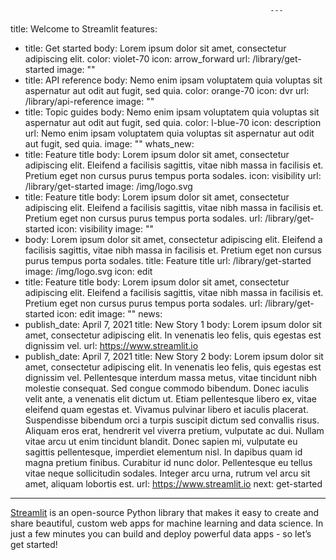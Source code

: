                                                               ---
title: Welcome to Streamlit
features:
- title: Get started
  body: Lorem ipsum dolor sit amet, consectetur adipiscing elit.
  color: violet-70
  icon: arrow_forward
  url: /library/get-started
  image: ""
- title: API reference
  body: Nemo enim ipsam voluptatem quia voluptas sit aspernatur aut odit aut
  fugit, sed quia.
  color: orange-70
  icon: dvr
  url: /library/api-reference
  image: ""
- title: Topic guides
  body: Nemo enim ipsam voluptatem quia voluptas sit aspernatur aut odit aut
  fugit, sed quia.
  color: l-blue-70
  icon: description
  url:
  Nemo enim ipsam voluptatem quia voluptas sit aspernatur aut odit aut fugit,
  sed quia.
  image: ""
  whats_new:
- title: Feature title
  body: Lorem ipsum dolor sit amet, consectetur adipiscing elit. Eleifend a
  facilisis sagittis, vitae nibh massa in facilisis et. Pretium eget non
  cursus purus tempus porta sodales.
  icon: visibility
  url: /library/get-started
  image: /img/logo.svg
- title: Feature title
  body: Lorem ipsum dolor sit amet, consectetur adipiscing elit. Eleifend a
  facilisis sagittis, vitae nibh massa in facilisis et. Pretium eget non
  cursus purus tempus porta sodales.
  url: /library/get-started
  icon: visibility
  image: ""
- body: Lorem ipsum dolor sit amet, consectetur adipiscing elit. Eleifend a
  facilisis sagittis, vitae nibh massa in facilisis et. Pretium eget non
  cursus purus tempus porta sodales.
  title: Feature title
  url: /library/get-started
  image: /img/logo.svg
  icon: edit
- title: Feature title
  body: Lorem ipsum dolor sit amet, consectetur adipiscing elit. Eleifend a
  facilisis sagittis, vitae nibh massa in facilisis et. Pretium eget non
  cursus purus tempus porta sodales.
  url: /library/get-started
  icon: edit
  image: ""
  news:
- publish_date: April 7, 2021
  title: New Story 1
  body:
  Lorem ipsum dolor sit amet, consectetur adipiscing elit. In venenatis leo
  felis, quis egestas est dignissim vel.
  url: https://www.streamlit.io
- publish_date: April 7, 2021
  title: New Story 2
  body:
  Lorem ipsum dolor sit amet, consectetur adipiscing elit. In venenatis leo
  felis, quis egestas est dignissim vel. Pellentesque interdum massa metus,
  vitae tincidunt nibh molestie consequat. Sed congue commodo bibendum.
  Donec iaculis velit ante, a venenatis elit dictum ut. Etiam pellentesque
  libero ex, vitae eleifend quam egestas et. Vivamus pulvinar libero et
  iaculis placerat. Suspendisse bibendum orci a turpis suscipit dictum sed
  convallis risus. Aliquam eros erat, hendrerit vel viverra pretium,
  vulputate ac dui. Nullam vitae arcu ut enim tincidunt blandit. Donec
  sapien mi, vulputate eu sagittis pellentesque, imperdiet elementum nisl.
  In dapibus quam id magna pretium finibus. Curabitur id nunc dolor.
  Pellentesque eu tellus vitae neque sollicitudin sodales. Integer arcu
  urna, rutrum vel arcu sit amet, aliquam lobortis est.
  url: https://www.streamlit.io
  next: get-started
---

[Streamlit](https://www.streamlit.io) is an open-source Python library that makes it easy to create and share beautiful, custom web apps for machine learning and data science. In just a few minutes you can build and deploy powerful data apps - so let’s get started!